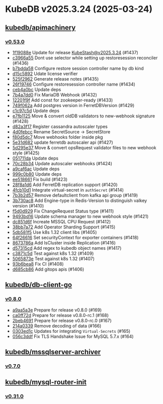 # KubeDB v2025.3.24 (2025-03-24)


## [kubedb/apimachinery](https://github.com/kubedb/apimachinery)

### [v0.53.0](https://github.com/kubedb/apimachinery/releases/tag/v0.53.0)

- [1f19088e](https://github.com/kubedb/apimachinery/commit/1f19088e5) Update for release KubeStash@v2025.3.24 (#1437)
- [c3966a55](https://github.com/kubedb/apimachinery/commit/c3966a553) Dont use selector while setting up restoresession reconciler (#1436)
- [b7bdda58](https://github.com/kubedb/apimachinery/commit/b7bdda585) Configure restore session controller name by db kind
- [d15c5892](https://github.com/kubedb/apimachinery/commit/d15c58928) Udate license verifier
- [525f2962](https://github.com/kubedb/apimachinery/commit/525f29629) Generate release notes (#1435)
- [26f19746](https://github.com/kubedb/apimachinery/commit/26f197466) Configure restoresession controller name (#1434)
- [ceb4a0bc](https://github.com/kubedb/apimachinery/commit/ceb4a0bcc) Update deps
- [7b4a7dd0](https://github.com/kubedb/apimachinery/commit/7b4a7dd05) Fix MariaDB Webhook (#1432)
- [12201f9f](https://github.com/kubedb/apimachinery/commit/12201f9fa) Add const for zookeeper-ready  (#1433)
- [749f062a](https://github.com/kubedb/apimachinery/commit/749f062a9) Add postgres version in FerretDBVersion (#1429)
- [c1c97c5d](https://github.com/kubedb/apimachinery/commit/c1c97c5d7) Update deps
- [e7fb1125](https://github.com/kubedb/apimachinery/commit/e7fb1125f) Move & convert oldDB validators to new-webhook signature (#1428)
- [d82a3f17](https://github.com/kubedb/apimachinery/commit/d82a3f17c) Register cassandra autoscaler types
- [4d0febcc](https://github.com/kubedb/apimachinery/commit/4d0febcc5) Rename SecretSource -> SecretStore
- [f80d5dc7](https://github.com/kubedb/apimachinery/commit/f80d5dc74) Move webhooks folder inside pkg
- [5e31d682](https://github.com/kubedb/apimachinery/commit/5e31d6825) update ferretdb autoscaler api (#1427)
- [5d295e37](https://github.com/kubedb/apimachinery/commit/5d295e374) Move & convert opsRequest validator files to new webhook style (#1425)
- [051711da](https://github.com/kubedb/apimachinery/commit/051711da2) Update deps
- [70c28b34](https://github.com/kubedb/apimachinery/commit/70c28b34c) Update autoscaler webhooks (#1424)
- [a9caf6ac](https://github.com/kubedb/apimachinery/commit/a9caf6acf) Update deps
- [999c0b80](https://github.com/kubedb/apimachinery/commit/999c0b803) Update deps
- [ee518661](https://github.com/kubedb/apimachinery/commit/ee5186618) Fix build (#1423)
- [28f8a1d6](https://github.com/kubedb/apimachinery/commit/28f8a1d6d) Add FerretDB replication support (#1420)
- [4fcb10d1](https://github.com/kubedb/apimachinery/commit/4fcb10d1c) Integrate virtual-secret in `authSecret` (#1414)
- [7b3b2d57](https://github.com/kubedb/apimachinery/commit/7b3b2d57a) Remove defaultclient from kafka api group (#1419)
- [3b730ac8](https://github.com/kubedb/apimachinery/commit/3b730ac81) Add Engine-type in Redis-Version to distinguish valkey version (#1410)
- [f5d0d929](https://github.com/kubedb/apimachinery/commit/f5d0d929f) Fix ChangeRequest Status type (#1411)
- [9493bd16](https://github.com/kubedb/apimachinery/commit/9493bd16d) Update schema manager to new webhook style (#1421)
- [dc851d6f](https://github.com/kubedb/apimachinery/commit/dc851d6fb) Increate MSSQL CPU Request (#1412)
- [38bb7a72](https://github.com/kubedb/apimachinery/commit/38bb7a72c) Add Operator Sharding Support (#1415)
- [5db581f5](https://github.com/kubedb/apimachinery/commit/5db581f54) Use k8s 1.32 client libs (#1405)
- [64f26616](https://github.com/kubedb/apimachinery/commit/64f266165) Set securityContext for exporter containers (#1418)
- [8673786a](https://github.com/kubedb/apimachinery/commit/8673786aa) Add IsCluster inside Replication (#1416)
- [d57315cd](https://github.com/kubedb/apimachinery/commit/d57315cdf) Add regex to kubedb object names (#1417)
- [c3871c5d](https://github.com/kubedb/apimachinery/commit/c3871c5de) Test against k8s 1.32 (#1409)
- [5065873e](https://github.com/kubedb/apimachinery/commit/5065873e2) Test against k8s 1.32 (#1407)
- [93b6bea8](https://github.com/kubedb/apimachinery/commit/93b6bea8a) Fix CI (#1408)
- [d685cb86](https://github.com/kubedb/apimachinery/commit/d685cb862) Add gitops apis (#1406)



## [kubedb/db-client-go](https://github.com/kubedb/db-client-go)

### [v0.8.0](https://github.com/kubedb/db-client-go/releases/tag/v0.8.0)

- [a9aa5a3e](https://github.com/kubedb/db-client-go/commit/a9aa5a3e) Prepare for release v0.8.0 (#169)
- [ca0ff72d](https://github.com/kubedb/db-client-go/commit/ca0ff72d) Prepare for release v0.8.0-rc.1 (#168)
- [2beb4691](https://github.com/kubedb/db-client-go/commit/2beb4691) Prepare for release v0.8.0-rc.0 (#167)
- [214a0339](https://github.com/kubedb/db-client-go/commit/214a0339) Remove decoding of data (#166)
- [0303ed1c](https://github.com/kubedb/db-client-go/commit/0303ed1c) Updates for integrating `Virtual-Secrets` (#165)
- [056c3ddf](https://github.com/kubedb/db-client-go/commit/056c3ddf) Fix TLS Handshake Issue for MySQL 5.7.x (#164)



## [kubedb/mssqlserver-archiver](https://github.com/kubedb/mssqlserver-archiver)

### [v0.7.0](https://github.com/kubedb/mssqlserver-archiver/releases/tag/v0.7.0)




## [kubedb/mysql-router-init](https://github.com/kubedb/mysql-router-init)

### [v0.31.0](https://github.com/kubedb/mysql-router-init/releases/tag/v0.31.0)




